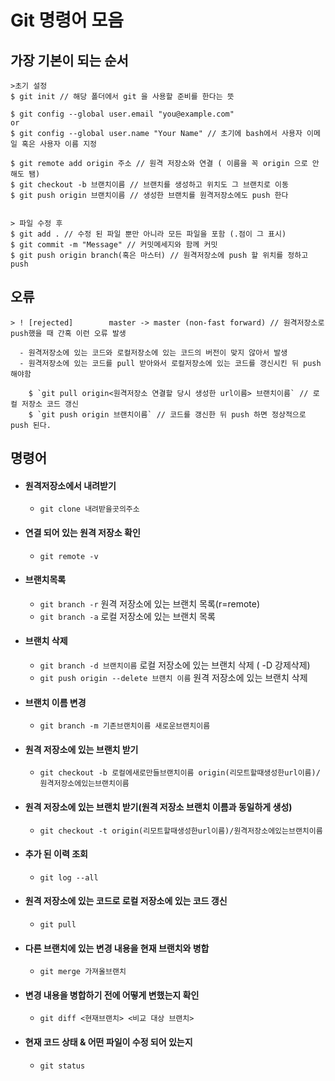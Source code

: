 # Git 명령어 모음
## 가장 기본이 되는 순서

```
>초기 설정
$ git init // 해당 폴더에서 git 을 사용할 준비를 한다는 뜻

$ git config --global user.email "you@example.com"
or
$ git config --global user.name "Your Name" // 초기에 bash에서 사용자 이메일 혹은 사용자 이름 지정

$ git remote add origin 주소 // 원격 저장소와 연결 ( 이름을 꼭 origin 으로 안해도 됌)
$ git checkout -b 브랜치이름 // 브랜치를 생성하고 위치도 그 브랜치로 이동
$ git push origin 브랜치이름 // 생성한 브랜치를 원격저장소에도 push 한다


> 파일 수정 후
$ git add . // 수정 된 파일 뿐만 아니라 모든 파일을 포함 (.점이 그 표시)
$ git commit -m "Message" // 커밋메세지와 함께 커밋
$ git push origin branch(혹은 마스터) // 원격저장소에 push 할 위치를 정하고 push
```


## 오류
```
> ! [rejected]        master -> master (non-fast forward) // 원격저장소로 push했을 때 간혹 이런 오류 발생

  - 원격저장소에 있는 코드와 로컬저장소에 있는 코드의 버전이 맞지 않아서 발생
  - 원격저장소에 있는 코드를 pull 받아와서 로컬저장소에 있는 코드를 갱신시킨 뒤 push 해야함

    $ `git pull origin<원격저장소 연결할 당시 생성한 url이름> 브랜치이름` // 로컬 저장소 코드 갱신
    $ `git push origin 브랜치이름` // 코드를 갱신한 뒤 push 하면 정상적으로 push 된다.
```


## 명령어
- #### 원격저장소에서 내려받기
  - `git clone 내려받을곳의주소`

- #### 연결 되어 있는 원격 저장소 확인
  - `git remote -v`

- #### 브랜치목록
  - `git branch -r` 원격 저장소에 있는 브랜치 목록(r=remote)
  - `git branch -a` 로컬 저장소에 있는 브랜치 목록

- #### 브랜치 삭제
  - `git branch -d 브랜치이름` 로컬 저장소에 있는 브랜치 삭제 ( -D 강제삭제)
  - `git push origin --delete 브랜치 이름` 원격 저장소에 있는 브랜치 삭제

- #### 브랜치 이름 변경
  - `git branch -m 기존브랜치이름 새로운브랜치이름`

- #### 원격 저장소에 있는 브랜치 받기
  - `git checkout -b 로컬에새로만들브랜치이름 origin(리모트할때생성한url이름)/원격저장소에있는브랜치이름`

- #### 원격 저장소에 있는 브랜치 받기(원격 저장소 브랜치 이름과 동일하게 생성)
  - `git checkout -t origin(리모트할때생성한url이름)/원격저장소에있는브랜치이름`

- #### 추가 된 이력 조회
  - `git log --all`

- #### 원격 저장소에 있는 코드로 로컬 저장소에 있는 코드 갱신
  - `git pull`

- #### 다른 브랜치에 있는 변경 내용을 현재 브랜치와 병합
  - `git merge 가져올브랜치`

- #### 변경 내용을 병합하기 전에 어떻게 변했는지 확인
  - `git diff <현재브랜치> <비교 대상 브랜치>`

- #### 현재 코드 상태 & 어떤 파일이 수정 되어 있는지
  - `git status`
